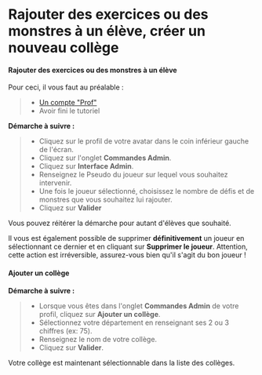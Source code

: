 # Rajouter des exercices ou des monstres à un élève, créer un nouveau collège

#### Rajouter des exercices ou des monstres à un élève

Pour ceci, il vous faut au préalable :
> - [Un compte "Prof"](get_started.md)
> - Avoir fini le tutoriel

**Démarche à suivre :**
> - Cliquez sur le profil de votre avatar dans le coin inférieur gauche de l'écran.
> - Cliquez sur l'onglet **Commandes Admin**.
> - Cliquez sur **Interface Admin**.
> - Renseignez le Pseudo du joueur sur lequel vous souhaitez intervenir.
> - Une fois le joueur sélectionné, choisissez le nombre de défis et de monstres que vous souhaitez lui rajouter.
> - Cliquez sur **Valider**

Vous pouvez réitérer la démarche pour autant d'élèves que souhaité.

Il vous est également possible de supprimer **définitivement** un joueur en sélectionnant ce dernier et en cliquant sur **Supprimer le joueur**. Attention, cette action est irréversible, assurez-vous bien qu'il s'agit du bon joueur !


#### Ajouter un collège

**Démarche à suivre :**
> - Lorsque vous êtes dans l'onglet **Commandes Admin** de votre profil, cliquez sur **Ajouter un collège**.
> - Sélectionnez votre département en renseignant ses 2 ou 3 chiffres (ex: 75).
> - Renseignez le nom de votre collège.
> - Cliquez sur **Valider**.

Votre collège est maintenant sélectionnable dans la liste des collèges.

